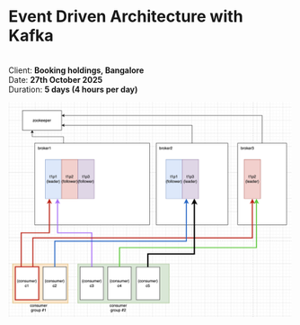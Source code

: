 # Event Driven Architecture with Kafka

<br />Client: **Booking holdings, Bangalore**
<br />Date: **27th October 2025**
<br />Duration: **5 days (4 hours per day)**

![Kafka Architecture](./kafka-architecture.png)
